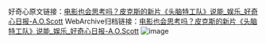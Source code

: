 好奇心原文链接：[电影也会思考吗？皮克斯的新片《头脑特工队》说能_娱乐_好奇心日报-A.O.Scott](https://www.qdaily.com/articles/11088.html)
WebArchive归档链接：[电影也会思考吗？皮克斯的新片《头脑特工队》说能_娱乐_好奇心日报-A.O.Scott](http://web.archive.org/web/20190623163708/https://www.qdaily.com/articles/11088.html)
![image](http://ww3.sinaimg.cn/large/007d5XDply1g3wcqjmziaj30u04237wh)